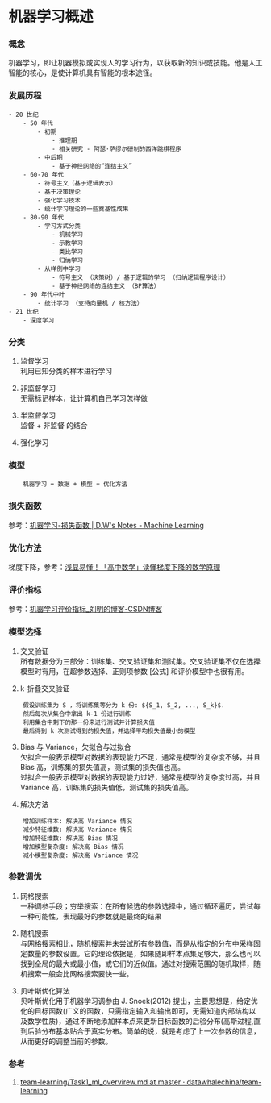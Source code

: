 机器学习概述
===========


### 概念
机器学习，即让机器模拟或实现人的学习行为，以获取新的知识或技能。他是人工智能的核心，是使计算机具有智能的根本途径。


### 发展历程
```
- 20 世纪
    - 50 年代
        - 初期
            - 推理期
            - 相关研究 - 阿瑟·萨缪尔研制的西洋跳棋程序
        - 中后期
            - 基于神经网络的“连结主义”
    - 60-70 年代
        - 符号主义（基于逻辑表示）
        - 基于决策理论
        - 强化学习技术
        - 统计学习理论的一些奠基性成果
    - 80-90 年代
        - 学习方式分类
            - 机械学习
            - 示教学习
            - 类比学习
            - 归纳学习
        - 从样例中学习
            - 符号主义 （决策树）/ 基于逻辑的学习 （归纳逻辑程序设计）
            - 基于神经网络的连结主义 （BP算法）
    - 90 年代中叶
        - 统计学习 （支持向量机 / 核方法）
- 21 世纪
    - 深度学习
```

### 分类
1. 监督学习   
利用已知分类的样本进行学习

2. 非监督学习   
无需标记样本，让计算机自己学习怎样做

3. 半监督学习   
监督 + 非监督 的结合

4. 强化学习


### 模型
```
    机器学习 = 数据 + 模型 + 优化方法
```

### 损失函数
参考：[机器学习-损失函数 | D.W's Notes - Machine Learning](https://www.csuldw.com/2016/03/26/2016-03-26-loss-function/)


### 优化方法
梯度下降，参考：[浅显易懂！「高中数学」读懂梯度下降的数学原理](https://www.jiqizhixin.com/articles/2019-04-07-6)


### 评价指标
参考：[机器学习评价指标_刘明的博客-CSDN博客](https://blog.csdn.net/fisherming/article/details/80209182)


### 模型选择
1. 交叉验证   
所有数据分为三部分：训练集、交叉验证集和测试集。交叉验证集不仅在选择模型时有用，在超参数选择、正则项参数 [公式] 和评价模型中也很有用。

2. k-折叠交叉验证   
```
    假设训练集为 S ，将训练集等分为 k 份: ${S_1, S_2, ..., S_k}$.
    然后每次从集合中拿出 k-1 份进行训练
    利用集合中剩下的那一份来进行测试并计算损失值
    最后得到 k 次测试得到的损失值，并选择平均损失值最小的模型
```

3. Bias 与 Variance，欠拟合与过拟合    
欠拟合一般表示模型对数据的表现能力不足，通常是模型的复杂度不够，并且 Bias 高，训练集的损失值高，测试集的损失值也高。   
过拟合一般表示模型对数据的表现能力过好，通常是模型的复杂度过高，并且 Variance 高，训练集的损失值低，测试集的损失值高。   

4. 解决方法
```
    增加训练样本: 解决高 Variance 情况
    减少特征维数: 解决高 Variance 情况
    增加特征维数: 解决高 Bias 情况
    增加模型复杂度: 解决高 Bias 情况
    减小模型复杂度: 解决高 Variance 情况
```

### 参数调优
1. 网格搜索   
一种调参手段；穷举搜索：在所有候选的参数选择中，通过循环遍历，尝试每一种可能性，表现最好的参数就是最终的结果

2. 随机搜索   
与网格搜索相比，随机搜索并未尝试所有参数值，而是从指定的分布中采样固定数量的参数设置。它的理论依据是，如果随即样本点集足够大，那么也可以找到全局的最大或最小值，或它们的近似值。通过对搜索范围的随机取样，随机搜索一般会比网格搜索要快一些。

3. 贝叶斯优化算法   
贝叶斯优化用于机器学习调参由 J. Snoek(2012) 提出，主要思想是，给定优化的目标函数(广义的函数，只需指定输入和输出即可，无需知道内部结构以及数学性质)，通过不断地添加样本点来更新目标函数的后验分布(高斯过程,直到后验分布基本贴合于真实分布。简单的说，就是考虑了上一次参数的信息，从而更好的调整当前的参数。


### 参考
1. [team-learning/Task1_ml_overvirew.md at master · datawhalechina/team-learning](https://github.com/datawhalechina/team-learning/blob/master/%E5%88%9D%E7%BA%A7%E7%AE%97%E6%B3%95%E6%A2%B3%E7%90%86/Task1_ml_overvirew.md)
